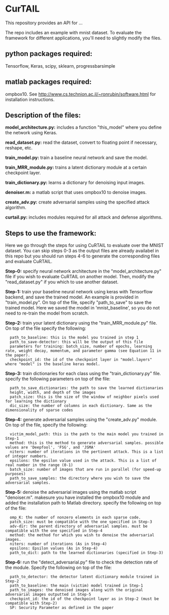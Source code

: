 # CurTAIL

This repository provides an API for ...

The repo includes an example with mnist dataset. To evaluate the framework for different applications, you'll need to slightly modify the files.



## python packages required:
Tensorflow, Keras, scipy, sklearn, progressbarsimple

## matlab packages required:
ompbox10. See http://www.cs.technion.ac.il/~ronrubin/software.html for installation instructions.




## Description of the files:

**model_architecture.py:** includes a function "this_model" where you define the network using Keras.

**read_dataset.py:** read the dataset, convert to floating point if necessary, reshape, etc.

**train_model.py:** train a baseline neural network and save the model.

**train_MRR_module.py:** trains a latent dictionary module at a certain checkpoint layer.

**train_dictionary.py:** learns a dictionary for denoising input images.

**denoiser.m:** a matlab script that uses ompbox10 to denoise images.

**create_adv.py:** create adversarial samples using the specified attack algorithm.

**curtail.py:** includes modules required for all attack and defense algorithms.





## Steps to use the framework:

Here we go through the steps for using CuRTAIL to evaluate over the MNIST dataset. You can skip steps 0-3 as the output files are already availabel in this repo but you should run steps 4-6 to generate the corresponding files and evaluate CuRTAIL.

**Step-0:** specify neural network architecture in the "model_architecture.py" file if you wish to evaluate CuRTAIL on another model. Then, modify the "read_dataset.py" if you which to use another dataset. 

**Step-1:** train your baseline neural network using keras with Tensorflow backend, and save the trained model. An example is provided in "train_model.py". On top of the file, specify "path_to_save" to save the trained model. Here we saved the model in 'mnist_baseline', so you do not need to re-train the model from scratch.

**Step-2:** train your latent dictionary using the "train_MRR_module.py" file. On top of the file specify the following:
      
      path_to_baseline: this is the model you trained in step 1
      path_to_save-detector: this will be the output of this file
      parameters for training: batch_size, number of epochs, learning rate, weight decay, momentum, and parameter gamma (see Equation 11 in the paper).
      checkpoint_id: the id of the checkpoint layer in "model.layers" where "model" is the baseline keras model.

**Step-3:** train dictionaries for each class using the "train_dictionary.py" file. specify the following parameters on top of the file:
      
      path_to_save_dictionaries: the path to save the learned dictionaries
      height, width, and depth of the images
      patch_size: this is the size of the window of neighbor pixels used for learning the dictionary
      dic_size: the number of columns in each dictionary. Same as the dimensionality of sparse codes

**Step-4:** generate adversarial samples using the "create_adv.py" module. On top of the file, specify the following:
      
      victim_model_path: this is the path to the main model you trained in Step-1
      method: this is the method to generate adversarial samples. possible values are 'Deepfool', 'FSG', and 'JSMA'
      niters: number of iterations in the pertinent attack. This is a list of integer numbers.
      epsilons: the epsilon value used in the attack. This is a list of real number in the range (0-1)
      batch_size: number of images that are run in parallel (for speed-up purposes)
      path_to_save_samples: the directory where you wish to save the adversarial samples.
      
**Step-5:** denoise the adversarial images using the matlab script "denoiser.m". makesure you have installed the ompbox10 module and added the installation path to Matlab directory. specify the following on top of the file:
      
      omp_K: the number of nonzero elements in each sparse code. 
      patch_size: must be compatible with the one specified in Step-3
      adv-dir: the parent directory of adversarial samples. must be compatible with the one specified in Step-4
      method: the method for which you wish to denoise the adversarial images.
      niters: number of iterations (As in Step-4) 
      epsilons: Epsilon values (As in Step-4)
      path_to_dict: path to the learned dictionaries (specified in Step-3)
  
  
 **Step-6:** run the "detect_adversarial.py" file to check the detection rate of the module. Specify the following on top of the file:
      
      path_to_detector: the detector latent dictionary module trained in Step-2
      path_to_baseline: the main (victim) model trained in Step-1
      path_to_images: the denoised images along with the original adversarial images outputted in Step-5
      checkpint_id: the id of the checkpoint layer as in Step-2 (must be compatible with Step-2)
      SP: Security Parameter as defined in the paper
      
      
      
      

